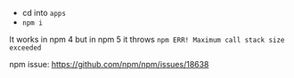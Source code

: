 * cd into `apps`
* `npm i`
  
It works in npm 4 but in npm 5 it throws
`npm ERR! Maximum call stack size exceeded`

npm issue: https://github.com/npm/npm/issues/18638